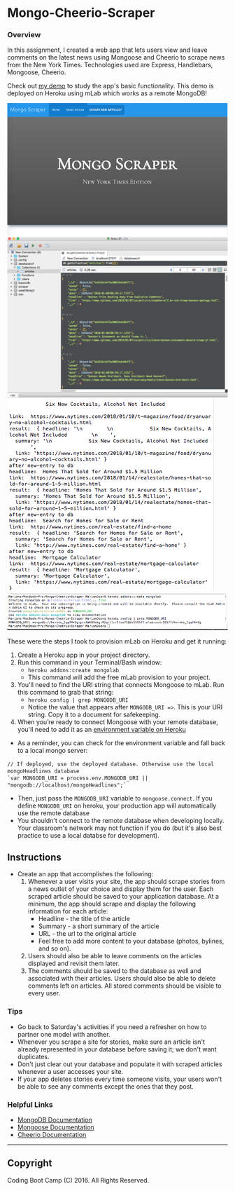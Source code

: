 # Mongo-Cheerio-Scraper

### Overview
In this assignment, I created a web app that lets users view and leave comments on the latest news using Mongoose and Cheerio to scrape news from the New York Times. Technologies used are Express, Handlebars, Mongoose, Cheerio.

Check out [my demo](http://mongo-newyorktimes-scraper.herokuapp.com/) to study the app's basic functionality. This demo is deployed on Heroku using mLab which works as a remote MongoDB!

![Node Screenshot 8](ss1.png)
![Node Screenshot 7](ss2.png)
![Node Screenshot 7](ss3.png)
![Node Screenshot 7](ss4.png)

These were the steps I took to provision mLab on Heroku and get it running:

1. Create a Heroku app in your project directory.
2. Run this command in your Terminal/Bash window:
    * `heroku addons:create mongolab`
    * This command will add the free mLab provision to your project.
3. You'll need to find the URI string that connects Mongoose to mLab. Run this command to grab that string:
    * `heroku config | grep MONGODB_URI`
    * Notice the value that appears after `MONGODB_URI =>`. This is your URI string. Copy it to a document for safekeeping.
4. When you’re ready to connect Mongoose with your remote database, you'll need to add it as an [environment variable on Heroku](https://devcenter.heroku.com/articles/config-vars)

* As a reminder, you can check for the environment variable and fall back to a local mongo server:
```
// If deployed, use the deployed database. Otherwise use the local mongoHeadlines database    
`var MONGODB_URI = process.env.MONGODB_URI || "mongodb://localhost/mongoHeadlines";`
```
* Then, just pass the `MONGODB_URI` variable to `mongoose.connect`. If you define `MONGODB_URI` on heroku, your production app will automatically use the remote database
* You shouldn't connect to the remote database when developing locally. Your classroom's network may
not function if you do (but it's also best practice to use a local databse for development).

## Instructions
* Create an app that accomplishes the following:
  1. Whenever a user visits your site, the app should scrape stories from a news outlet of your choice and display them for the user. Each scraped article should be saved to your application database. At a minimum, the app should scrape and display the following information for each article:
     * Headline - the title of the article
     * Summary - a short summary of the article
     * URL - the url to the original article
     * Feel free to add more content to your database (photos, bylines, and so on).
  2. Users should also be able to leave comments on the articles displayed and revisit them later.
  3. The comments should be saved to the database as well and associated with their articles. Users should also be able to delete comments left on articles. All stored comments should be visible to every user.

### Tips
* Go back to Saturday's activities if you need a refresher on how to partner one model with another.
* Whenever you scrape a site for stories, make sure an article isn't already represented in your database before saving it; we don't want duplicates.
* Don't just clear out your database and populate it with scraped articles whenever a user accesses your site.
* If your app deletes stories every time someone visits, your users won't be able to see any comments except the ones that they post.

### Helpful Links
* [MongoDB Documentation](https://docs.mongodb.com/manual/)
* [Mongoose Documentation](http://mongoosejs.com/docs/api.html)
* [Cheerio Documentation](https://github.com/cheeriojs/cheerio)

- - -

## Copyright
Coding Boot Camp (C) 2016. All Rights Reserved.
